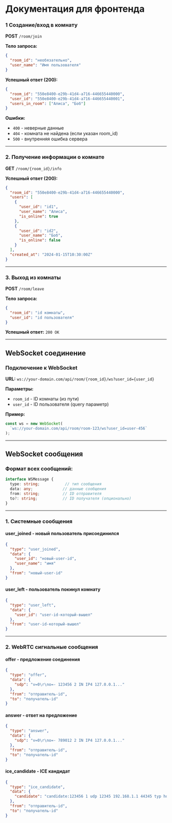 # Документация для фронтенда

### 1 Создание/вход в комнату

**POST** `/room/join`

**Тело запроса:**
```json
{
  "room_id": "необязательно", 
  "user_name": "Имя пользователя"
}
```

**Успешный ответ (200):**
```json
{
  "room_id": "550e8400-e29b-41d4-a716-446655440000",
  "user_id": "550e8400-e29b-41d4-a716-446655440001", 
  "users_in_room": ["Алиса", "Боб"]
}
```

**Ошибки:**
- `400` - неверные данные
- `404` - комната не найдена (если указан room_id)
- `500` - внутренняя ошибка сервера

---

### 2. Получение информации о комнате

**GET** `/room/{room_id}/info`

**Успешный ответ (200):**
```json
{
  "room_id": "550e8400-e29b-41d4-a716-446655440000",
  "users": [
    {
      "user_id": "id1",
      "user_name": "Алиса",
      "is_online": true
    },
    {
      "user_id": "id2", 
      "user_name": "Боб",
      "is_online": false
    }
  ],
  "created_at": "2024-01-15T10:30:00Z"
}
```

---

### 3. Выход из комнаты

**POST** `/room/leave`

**Тело запроса:**
```json
{
  "room_id": "id комнаты",
  "user_id": "id пользователя"
}
```

**Успешный ответ:** `200 OK`

---

## WebSocket соединение

### Подключение к WebSocket

**URL:** `ws://your-domain.com/api/room/{room_id}/ws?user_id={user_id}`

**Параметры:**
- `room_id` - ID комнаты (из пути)
- `user_id` - ID пользователя (query параметр)

**Пример:**
```javascript
const ws = new WebSocket(
  `ws://your-domain.com/api/room/room-123/ws?user_id=user-456`
);
```

---

## WebSocket сообщения

### Формат всех сообщений:
```typescript
interface WSMessage {
  type: string;           // тип сообщения
  data: any;             // данные сообщения
  from: string;          // ID отправителя
  to?: string;           // ID получателя (опционально)
}
```

---

### 1. Системные сообщения

#### **user_joined** - новый пользователь присоединился
```json
{
  "type": "user_joined",
  "data": {
    "user_id": "новый-user-id",
    "user_name": "имя"
  },
  "from": "новый-user-id"
}
```

#### **user_left** - пользователь покинул комнату
```json
{
  "type": "user_left", 
  "data": {
    "user_id": "user-id-который-вышел"
  },
  "from": "user-id-который-вышел"
}
```

---

### 2. WebRTC сигнальные сообщения

#### **offer** - предложение соединения
```json
{
  "type": "offer",
  "data": {
    "sdp": "v=0\r\no=- 123456 2 IN IP4 127.0.0.1..."
  },
  "from": "отправитель-id",
  "to": "получатель-id"
}
```

#### **answer** - ответ на предложение
```json
{
  "type": "answer", 
  "data": {
    "sdp": "v=0\r\no=- 789012 2 IN IP4 127.0.0.1..."
  },
  "from": "отправитель-id",
  "to": "получатель-id"
}
```

#### **ice_candidate** - ICE кандидат
```json
{
  "type": "ice_candidate",
  "data": {
    "candidate": "candidate:123456 1 udp 12345 192.168.1.1 44345 typ host"
  },
  "from": "отправитель-id", 
  "to": "получатель-id"
}
```
